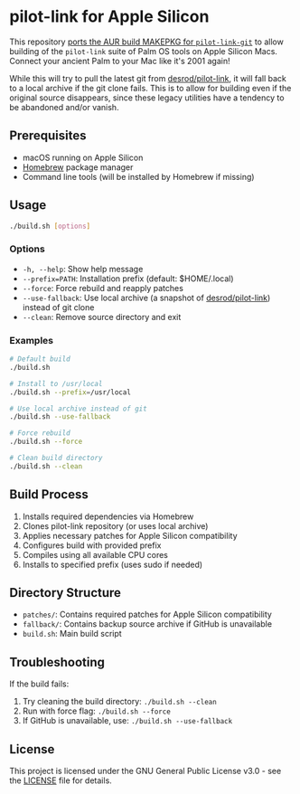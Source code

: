 # pilot-link for Apple Silicon

This repository [ports the AUR build MAKEPKG for `pilot-link-git`](https://aur.archlinux.org/packages/pilot-link-git) to allow building of the `pilot-link` suite of Palm OS tools on Apple Silicon Macs. Connect your ancient Palm to your Mac like it's 2001 again!

While this will try to pull the latest git from [desrod/pilot-link](https://github.com/desrod/pilot-link), it will fall back to a local archive if the git clone fails. This is to allow for building even if the original source disappears, since these legacy utilities have a tendency to be abandoned and/or vanish.

## Prerequisites

- macOS running on Apple Silicon
- [Homebrew](https://brew.io) package manager
- Command line tools (will be installed by Homebrew if missing)

## Usage

```bash
./build.sh [options]
```

### Options

- `-h, --help`: Show help message
- `--prefix=PATH`: Installation prefix (default: $HOME/.local)
- `--force`: Force rebuild and reapply patches
- `--use-fallback`: Use local archive (a snapshot of [desrod/pilot-link](https://github.com/desrod/pilot-link)) instead of git clone
- `--clean`: Remove source directory and exit

### Examples

```bash
# Default build
./build.sh

# Install to /usr/local
./build.sh --prefix=/usr/local

# Use local archive instead of git
./build.sh --use-fallback

# Force rebuild
./build.sh --force

# Clean build directory
./build.sh --clean
```

## Build Process

1. Installs required dependencies via Homebrew
2. Clones pilot-link repository (or uses local archive)
3. Applies necessary patches for Apple Silicon compatibility
4. Configures build with provided prefix
5. Compiles using all available CPU cores
6. Installs to specified prefix (uses sudo if needed)

## Directory Structure

- `patches/`: Contains required patches for Apple Silicon compatibility
- `fallback/`: Contains backup source archive if GitHub is unavailable
- `build.sh`: Main build script

## Troubleshooting

If the build fails:

1. Try cleaning the build directory: `./build.sh --clean`
2. Run with force flag: `./build.sh --force`
3. If GitHub is unavailable, use: `./build.sh --use-fallback`

## License

This project is licensed under the GNU General Public License v3.0 - see the [LICENSE](LICENSE) file for details.
